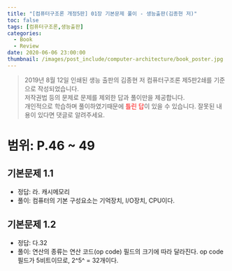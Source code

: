 ```yaml
---
title: "[컴퓨터구조론 개정5판] 01장 기본문제 풀이 - 생능출판(김종현 저)"
toc: false
tags: [컴퓨터구조론,생능출판]
categories:
  - Book
  - Review
date: 2020-06-06 23:00:00
thumbnail: /images/post_include/computer-architecture/book_poster.jpg
---
```

> 2019년 8월 12일 인쇄된 생능 출판의 김종현 저 컴퓨터구조론 제5판2쇄를 기준으로 작성되었습니다.  
> 저작권법 등의 문제로 문제를 제외한 답과 풀이만을 제공합니다.  
> 개인적으로 학습하며 풀이하였기때문에 <font color='red'>틀린 답</font>이 있을 수 있습니다. 잘못된 내용이 있다면 댓글로 알려주세요.  

# 범위: P.46 ~ 49
## 기본문제 1.1
* 정답: 라. 캐시메모리
* 풀이: 컴퓨터의 기본 구성요소는 기억장치, I/O장치, CPU이다.

## 기본문제 1.2
* 정답: 다.32
* 풀이: 연산의 종류는 연산 코드(op code) 필드의 크기에 따라 달라진다. op code 필드가 5비트이므로, 2^5^ = 32개이다.
